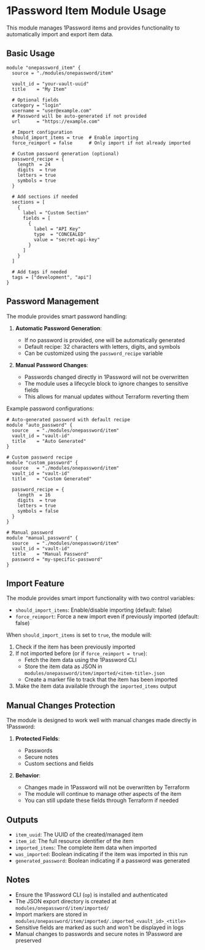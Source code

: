 # 1Password Item Module Usage

This module manages 1Password items and provides functionality to automatically import and export item data.

## Basic Usage

```hcl
module "onepassword_item" {
  source = "./modules/onepassword/item"
  
  vault_id = "your-vault-uuid"
  title    = "My Item"
  
  # Optional fields
  category = "login"
  username = "user@example.com"
  # Password will be auto-generated if not provided
  url      = "https://example.com"
  
  # Import configuration
  should_import_items = true  # Enable importing
  force_reimport = false      # Only import if not already imported
  
  # Custom password generation (optional)
  password_recipe = {
    length  = 24
    digits  = true
    letters = true
    symbols = true
  }
  
  # Add sections if needed
  sections = [
    {
      label = "Custom Section"
      fields = [
        {
          label = "API Key"
          type  = "CONCEALED"
          value = "secret-api-key"
        }
      ]
    }
  ]
  
  # Add tags if needed
  tags = ["development", "api"]
}
```

## Password Management

The module provides smart password handling:

1. **Automatic Password Generation**:
   - If no password is provided, one will be automatically generated
   - Default recipe: 32 characters with letters, digits, and symbols
   - Can be customized using the `password_recipe` variable

2. **Manual Password Changes**:
   - Passwords changed directly in 1Password will not be overwritten
   - The module uses a lifecycle block to ignore changes to sensitive fields
   - This allows for manual updates without Terraform reverting them

Example password configurations:

```hcl
# Auto-generated password with default recipe
module "auto_password" {
  source   = "./modules/onepassword/item"
  vault_id = "vault-id"
  title    = "Auto Generated"
}

# Custom password recipe
module "custom_password" {
  source   = "./modules/onepassword/item"
  vault_id = "vault-id"
  title    = "Custom Generated"
  
  password_recipe = {
    length  = 16
    digits  = true
    letters = true
    symbols = false
  }
}

# Manual password
module "manual_password" {
  source   = "./modules/onepassword/item"
  vault_id = "vault-id"
  title    = "Manual Password"
  password = "my-specific-password"
}
```

## Import Feature

The module provides smart import functionality with two control variables:
- `should_import_items`: Enable/disable importing (default: false)
- `force_reimport`: Force a new import even if previously imported (default: false)

When `should_import_items` is set to `true`, the module will:
1. Check if the item has been previously imported
2. If not imported before (or if `force_reimport = true`):
   - Fetch the item data using the 1Password CLI
   - Store the item data as JSON in `modules/onepassword/item/imported/<item-title>.json`
   - Create a marker file to track that the item has been imported
3. Make the item data available through the `imported_items` output

## Manual Changes Protection

The module is designed to work well with manual changes made directly in 1Password:

1. **Protected Fields**:
   - Passwords
   - Secure notes
   - Custom sections and fields

2. **Behavior**:
   - Changes made in 1Password will not be overwritten by Terraform
   - The module will continue to manage other aspects of the item
   - You can still update these fields through Terraform if needed

## Outputs

- `item_uuid`: The UUID of the created/managed item
- `item_id`: The full resource identifier of the item
- `imported_items`: The complete item data when imported
- `was_imported`: Boolean indicating if the item was imported in this run
- `generated_password`: Boolean indicating if a password was generated

## Notes

- Ensure the 1Password CLI (`op`) is installed and authenticated
- The JSON export directory is created at `modules/onepassword/item/imported/`
- Import markers are stored in `modules/onepassword/item/imported/.imported_<vault_id>_<title>`
- Sensitive fields are marked as such and won't be displayed in logs
- Manual changes to passwords and secure notes in 1Password are preserved